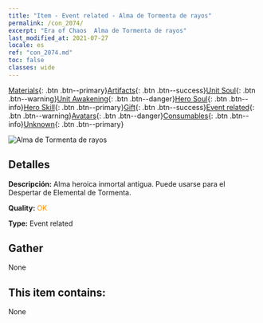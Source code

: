```yaml
---
title: "Item - Event related - Alma de Tormenta de rayos"
permalink: /con_2074/
excerpt: "Era of Chaos  Alma de Tormenta de rayos"
last_modified_at: 2021-07-27
locale: es
ref: "con_2074.md"
toc: false
classes: wide
---
```

 [Materials](/ItemsES/){: .btn .btn--primary}[Artifacts](/ItemsES/Artifacts/){: .btn .btn--success}[Unit Soul](/ItemsES/UnitSoul/){: .btn .btn--warning}[Unit Awakening](/ItemsES/UnitAwakening/){: .btn .btn--danger}[Hero Soul](/ItemsES/HeroSoul/){: .btn .btn--info}[Hero Skill](/ItemsES/HeroSkill/){: .btn .btn--primary}[Gift](/ItemsES/Gift/){: .btn .btn--success}[Event related](/ItemsES/Events/){: .btn .btn--warning}[Avatars](/ItemsES/Avatars/){: .btn .btn--danger}[Consumables](/ItemsES/Consumables/){: .btn .btn--info}[Unknown](/ItemsES/Unknown/){: .btn .btn--primary}

 ![Alma de Tormenta de rayos](/images/t/juexing_902.jpg)

## Detalles
 **Descripción:** Alma heroica inmortal antigua. Puede usarse para el Despertar de Elemental de Tormenta.

 **Quality:** <span style="color: #FF8C00">OK</span>

 **Type:** Event related

## Gather

  None

## This item contains:

  None


